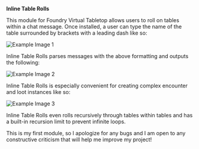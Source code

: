 **Inline Table Rolls**

This module for Foundry Virtual Tabletop allows users to roll on tables within a chat message. Once installed, a user can type the name of the table surrounded by brackets with a leading dash like so:

![Example Image 1](https://i.imgur.com/pDUiZyI.png)

Inline Table Rolls parses messages with the above formatting and outputs the following:

![Example Image 2](https://i.imgur.com/hg206r1.png)

Inline Table Rolls is especially convenient for creating complex encounter and loot instances like so:

![Example Image 3](https://i.imgur.com/5zp2jgq.png)

Inline Table Rolls even rolls recursively through tables within tables and has a built-in recursion limit to prevent infinite loops.

This is my first module, so I apologize for any bugs and I am open to any constructive criticism that will help me improve my project!
